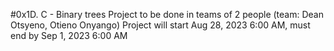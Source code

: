 #0x1D. C - Binary trees
Project to be done in teams of 2 people (team: Dean Otsyeno, Otieno Onyango)
 Project will start Aug 28, 2023 6:00 AM, must end by Sep 1, 2023 6:00 AM
